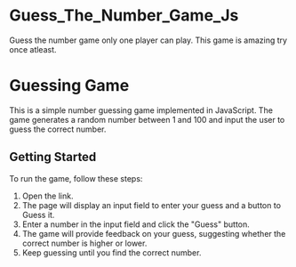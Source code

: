 # Guess_The_Number_Game_Js
Guess the number game only one player can play. This game is amazing try once atleast. 

# Guessing Game 
 
This is a simple number guessing game implemented in JavaScript. The game generates a random number between 1 and 100 and input the user to guess the correct number. 
 
## Getting Started 
 
To run the game, follow these steps: 
 
1. Open the link. 
2. The page will display an input field to enter your guess and a button to Guess it. 
3. Enter a number in the input field and click the "Guess" button. 
4. The game will provide feedback on your guess, suggesting whether the correct number is higher or lower. 
5. Keep guessing until you find the correct number. 
